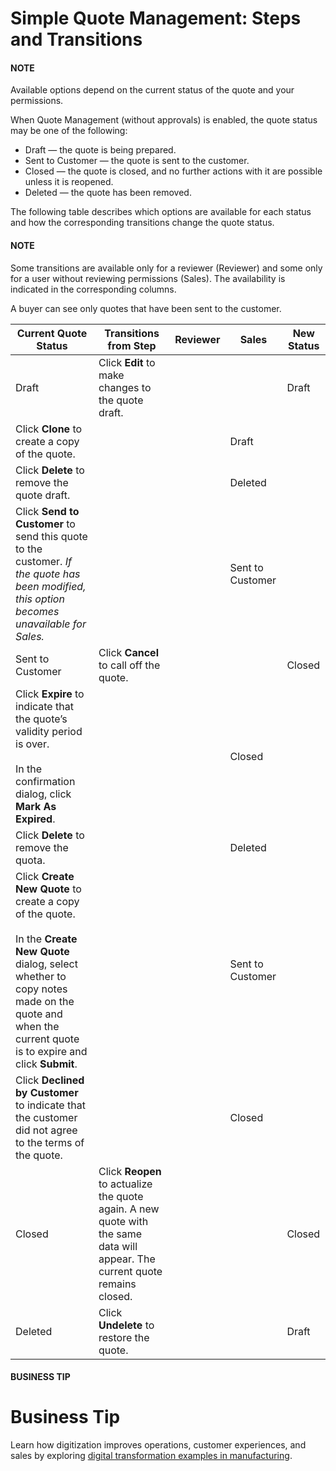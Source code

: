 <a id="simple-quote-management-steps"></a>

# Simple Quote Management: Steps and Transitions

#### NOTE
Available options depend on the current status of the quote and your permissions.

When Quote Management (without approvals) is enabled, the quote status may be one of the following:

* Draft — the quote is being prepared.
* Sent to Customer — the quote is sent to the customer.
* Closed — the quote is closed, and no further actions with it are possible unless it is reopened.
* Deleted — the quote has been removed.

The following table describes which options are available for each status and how the corresponding transitions change the quote status.

#### NOTE
Some transitions are available only for a reviewer (Reviewer) and some only for a user without reviewing permissions (Sales). The availability is indicated in the corresponding columns.

A buyer can see only quotes that have been sent to the customer.

| Current Quote Status                                                                                                                                                                                                | Transitions from Step                                                                                                        | Reviewer   | Sales            | New Status   |
|---------------------------------------------------------------------------------------------------------------------------------------------------------------------------------------------------------------------|------------------------------------------------------------------------------------------------------------------------------|------------|------------------|--------------|
| Draft                                                                                                                                                                                                               | Click **Edit** to make changes to the quote draft.                                                                           |            |                  | Draft        |
| Click **Clone** to create a copy of the quote.                                                                                                                                                                      |                                                                                                                              |            | Draft            |              |
| Click **Delete** to remove the quote draft.                                                                                                                                                                         |                                                                                                                              |            | Deleted          |              |
| Click **Send to Customer** to send this quote to the customer. *If the quote has been modified, this option becomes unavailable for Sales.*                                                                         |                                                                                                                              |            | Sent to Customer |              |
| Sent to Customer                                                                                                                                                                                                    | Click **Cancel** to call off the quote.                                                                                      |            |                  | Closed       |
| Click **Expire** to indicate that the quote’s validity period is over.<br/><br/>In the confirmation dialog, click **Mark As Expired**.                                                                              |                                                                                                                              |            | Closed           |              |
| Click **Delete** to remove the quota.                                                                                                                                                                               |                                                                                                                              |            | Deleted          |              |
| Click **Create New Quote** to create a copy of the quote.<br/><br/>In the **Create New Quote** dialog, select whether to copy notes made on the quote and when the current quote is to expire and click **Submit**. |                                                                                                                              |            | Sent to Customer |              |
| Click **Declined by Customer** to indicate that the customer did not agree to the terms of the quote.                                                                                                               |                                                                                                                              |            | Closed           |              |
| Closed                                                                                                                                                                                                              | Click **Reopen** to actualize the quote again. A new quote with the same data will appear. The current quote remains closed. |            |                  | Closed       |
| Deleted                                                                                                                                                                                                             | Click **Undelete** to restore the quote.                                                                                     |            |                  | Draft        |

#### BUSINESS TIP
# Business Tip

Learn how digitization improves operations, customer experiences, and sales by exploring <a href="https://oroinc.com/b2b-ecommerce/blog/digital-transformation-in-manufacturing/" target="_blank">digital transformation examples in manufacturing</a>.
